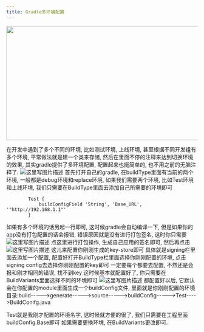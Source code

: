 ```yaml
---
title: Gradle多环境配置
---
```


<img src="http://i.imgur.com/DUJ76kt.jpg" width = "600" height = "300" align=center />

<!--more-->

在开发中遇到了多个不同的环境, 比如测试环境, 上线环境, 甚至根据不同开发组有多个环境, 平常做法就是建一个类来存储, 然后在里面不停的注释来达到切换环境的效果, 其实gradle提供了多环境配置, 配置起来也挺简单的, 也不用之前的无脑注释了.
![这里写图片描述](http://img.blog.csdn.net/20161017185930104)
首先打开自己的gradle, 在buildType里面有当前的两个环境, 一般都是debug环境和replace环境, 如果我们需要两个环境, 比如Test环境和上线环境, 我们只需要在BuildType里面去添加自己所需要的环境即可

```
        Test {
            buildConfigField 'String', 'Base_URL', '"http://192.168.1.1"'
        }
```
如果有多个环境的话另起一行即可, 这时候gradle会自动编译一下, 但是如果你的app没有打包配置的话会报错, 错误原因就是没有进行打包签名, 这时你只需要
![这里写图片描述](http://img.blog.csdn.net/20161017190356750)
点这里进行打包操作, 生成自己应用的签名即可, 然后再点击
![这里写图片描述](http://img.blog.csdn.net/20161017190448935)
这儿来配置你刚刚生成的key-store即可
具体就是signing栏里面去添加一个配置, 配置好打开BuildType栏里面选择你刚刚配置的环境, 点击signing config去选择你刚刚配置的key即可
一定要每个都要去配置, 不然还是会报和刚才相同的错误, 找不到key
这时候基本就配置好了, 你只需要在BuildVariants里面选择不同的环境即可
![这里写图片描述](http://img.blog.csdn.net/20161017190901296)
都配置好以后, 它默认会在你配置的module里面生成一个buildConfig文件, 里面就是你刚刚配置的环境
目录:build----->generate----->source----->buildConfig----->Test---->BuildConifg.java

Test就是我刚才配置的环境名字, 
这时候就方便的很了, 我们只需要在工程里面buildConfig.Base即可
如果需要更换环境, 在BuildVariants更改即可.


